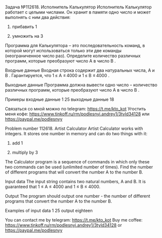 Задача №112618. Исполнитель Калькулятор
Исполнитель Калькулятор работает с целыми числами. Он хранит в памяти одно число и может выполнять с ним два действия:

1) прибавить 1

2) умножить на 3

Программа для Калькулятора – это последовательность команд, в которой могут использоваться только эти две команды (неограниченное число раз). Определите количество различных программ, которые преобразуют число A в число B .

Входные данные
Входная строка содержит два натуральных числа, A и B . Гарантируется, что 1 ≤ A ≤ 4000 и 1 ≤ B ≤ 4000 .

Выходные данные
Программа должна вывести одно число – количество различных программ, которые преобразуют число A в число B .

Примеры
входные данные
1 25
выходные данные
18

Связаться со мной можно по telegram: https://t.me/kto_kot
Угостить меня кофе: https://www.tinkoff.ru/rm/podlesnyi.andrey1/3tyld34128 или https://paypal.me/podlesnyy

Problem number 112618. Artist Calculator
Artist Calculator works with integers. It stores one number in memory and can do two things with it:

1) add 1

2) multiply by 3

The Calculator program is a sequence of commands in which only these two commands can be used (unlimited number of times). Find the number of different programs that will convert the number A to the number B.

Input data
The input string contains two natural numbers, A and B. It is guaranteed that 1 ≤ A ≤ 4000 and 1 ≤ B ≤ 4000.

Output
The program should output one number - the number of different programs that convert the number A to the number B.

Examples of
input data
1 25
output
eighteen

You can contact me by telegram: https://t.me/kto_kot
Buy me coffee: https://www.tinkoff.ru/rm/podlesnyi.andrey1/3tyld34128 or https://paypal.me/podlesnyy